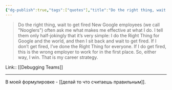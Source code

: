 ```yaml
---
{"dg-publish":true,"tags":["quotes"],"title":"Do the right thing, wait to get fired","date":"2022-09-01T15:50:26+03:00","modified_at":"2023-04-22T09:40:31+04:00","alias":"Do the right thing, wait to get fired","permalink":"/quotes/202209011550/","dgPassFrontmatter":true}
---
```



> Do the right thing, wait to get fired
New Google employees (we call "Nooglers") often ask me what makes me effective at what I do. I tell them only half-jokingly that it’s very simple: I do the Right Thing for Google and the world, and then I sit back and wait to get fired. If I don’t get fired, I’ve done the Right Thing for everyone. If I do get fired, this is the wrong employer to work for in the first place. So, either way, I win. That is my career strategy.

Link:: [[Debugging Teams]]

---

В моей формулировке - [[делай то что считаешь правильным]].

